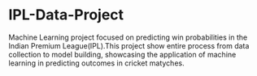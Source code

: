 # IPL-Data-Project
Machine Learning project focused on predicting win probabilities in the Indian Premium League(IPL).This project show entire process from data collection to model building, showcasing the application of machine learning in predicting outcomes in cricket matyches.
